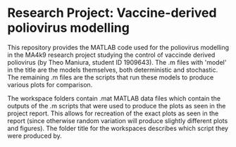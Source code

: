# Research Project: Vaccine-derived poliovirus modelling

This repository provides the MATLAB code used for the poliovirus modelling in the MA4k9 research project studying the control of vaccinde derived poliovirus (by Theo Maniura, student ID 1909643). The .m files with 'model' in the title are the models themselves, both deterministic and stochastic. The remaining .m files are the scripts that run these models to produce various plots for comparison. 

The workspace folders contain .mat MATLAB data files which contain the outputs of the .m scripts that were used to produce the plots as seen in the project report. This allows for recreation of the exact plots as seen in the report (since otherwise random variation will produce slightly different plots and figures). The folder title for the workspaces describes which script they were produced by.
